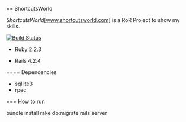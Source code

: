 == ShortcutsWorld

*ShortcutsWorld*[www.shortcutsworld.com] is a RoR Project to show my skills. 


[![Build Status](https://travis-ci.org/cfsbsi/shortcutsworld.svg?branch=master)](https://travis-ci.org/cfsbsi/shortcutsworld)

* Ruby 2.2.3

* Rails 4.2.4

==== Dependencies
* sqllite3
* rpec

=== How to run

 bundle install
 rake db:migrate
 rails server

